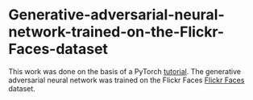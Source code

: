 # Generative-adversarial-neural-network-trained-on-the-Flickr-Faces-dataset
This work was done on the basis of a PyTorch [tutorial](https://pytorch.org/tutorials/beginner/dcgan_faces_tutorial.html). The generative adversarial neural network was trained on the Flickr Faces [Flickr Faces](https://github.com/NVlabs/ffhq-dataset) dataset. 
